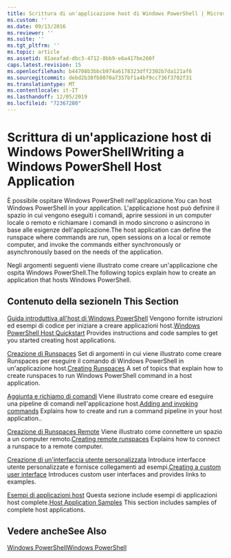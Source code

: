 ```yaml
---
title: Scrittura di un'applicazione host di Windows PowerShell | Microsoft Docs
ms.custom: ''
ms.date: 09/13/2016
ms.reviewer: ''
ms.suite: ''
ms.tgt_pltfrm: ''
ms.topic: article
ms.assetid: 81aeafad-dbc3-4712-8bb9-e6a417be260f
caps.latest.revision: 15
ms.openlocfilehash: b44708b3bbcb974a6178323dff2302b7da121af6
ms.sourcegitcommit: debd2b38fb8070a7357bf1a4bf9cc736f3702f31
ms.translationtype: MT
ms.contentlocale: it-IT
ms.lasthandoff: 12/05/2019
ms.locfileid: "72367280"
---
```

# <a name="writing-a-windows-powershell-host-application"></a><span data-ttu-id="790ed-102">Scrittura di un'applicazione host di Windows PowerShell</span><span class="sxs-lookup"><span data-stu-id="790ed-102">Writing a Windows PowerShell Host Application</span></span>

<span data-ttu-id="790ed-103">È possibile ospitare Windows PowerShell nell'applicazione.</span><span class="sxs-lookup"><span data-stu-id="790ed-103">You can host Windows PowerShell in your application.</span></span> <span data-ttu-id="790ed-104">L'applicazione host può definire il spazio in cui vengono eseguiti i comandi, aprire sessioni in un computer locale o remoto e richiamare i comandi in modo sincrono o asincrono in base alle esigenze dell'applicazione.</span><span class="sxs-lookup"><span data-stu-id="790ed-104">The host application can define the runspace where commands are run, open sessions on a local or remote computer, and invoke the commands either synchronously or asynchronously based on the needs of the application.</span></span>

<span data-ttu-id="790ed-105">Negli argomenti seguenti viene illustrato come creare un'applicazione che ospita Windows PowerShell.</span><span class="sxs-lookup"><span data-stu-id="790ed-105">The following topics explain how to create an application that hosts Windows PowerShell.</span></span>

## <a name="in-this-section"></a><span data-ttu-id="790ed-106">Contenuto della sezione</span><span class="sxs-lookup"><span data-stu-id="790ed-106">In This Section</span></span>

<span data-ttu-id="790ed-107">[Guida introduttiva all'host di Windows PowerShell](./windows-powershell-host-quickstart.md) Vengono fornite istruzioni ed esempi di codice per iniziare a creare applicazioni host.</span><span class="sxs-lookup"><span data-stu-id="790ed-107">[Windows PowerShell Host Quickstart](./windows-powershell-host-quickstart.md) Provides instructions and code samples to get you started creating host applications.</span></span>

<span data-ttu-id="790ed-108">[Creazione di Runspaces](./creating-runspaces.md) Set di argomenti in cui viene illustrato come creare Runspaces per eseguire il comando di Windows PowerShell in un'applicazione host.</span><span class="sxs-lookup"><span data-stu-id="790ed-108">[Creating Runspaces](./creating-runspaces.md) A set of topics that explain how to create runspaces to run Windows PowerShell command in a host application.</span></span>

<span data-ttu-id="790ed-109">[Aggiunta e richiamo di comandi](./adding-and-invoking-commands.md) Viene illustrato come creare ed eseguire una pipeline di comandi nell'applicazione host.</span><span class="sxs-lookup"><span data-stu-id="790ed-109">[Adding and invoking commands](./adding-and-invoking-commands.md) Explains how to create and run a command pipeline in your host application..</span></span>

<span data-ttu-id="790ed-110">[Creazione di Runspaces Remote](./creating-remote-runspaces.md) Viene illustrato come connettere un spazio a un computer remoto.</span><span class="sxs-lookup"><span data-stu-id="790ed-110">[Creating remote runspaces](./creating-remote-runspaces.md) Explains how to connect a runspace to a remote computer.</span></span>

<span data-ttu-id="790ed-111">[Creazione di un'interfaccia utente personalizzata](./creating-a-custom-user-interface.md) Introduce interfacce utente personalizzate e fornisce collegamenti ad esempi.</span><span class="sxs-lookup"><span data-stu-id="790ed-111">[Creating a custom user interface](./creating-a-custom-user-interface.md) Introduces custom user interfaces and provides links to examples.</span></span>

<span data-ttu-id="790ed-112">[Esempi di applicazioni host](./host-application-samples.md) Questa sezione include esempi di applicazioni host complete.</span><span class="sxs-lookup"><span data-stu-id="790ed-112">[Host Application Samples](./host-application-samples.md) This section includes samples of complete host applications.</span></span>

## <a name="see-also"></a><span data-ttu-id="790ed-113">Vedere anche</span><span class="sxs-lookup"><span data-stu-id="790ed-113">See Also</span></span>

[<span data-ttu-id="790ed-114">Windows PowerShell</span><span class="sxs-lookup"><span data-stu-id="790ed-114">Windows PowerShell</span></span>](https://msdn.microsoft.com/en-us/b41a2af3-aec1-402d-8e18-c2c26be461ff)
